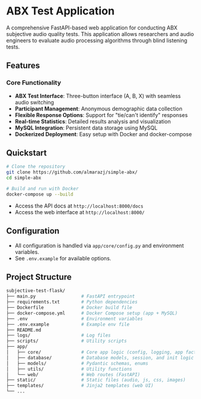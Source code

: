 # ABX Test Application

A comprehensive FastAPI-based web application for conducting ABX subjective audio quality tests. This application allows researchers and audio engineers to evaluate audio processing algorithms through blind listening tests.

## Features

### Core Functionality

- **ABX Test Interface**: Three-button interface (A, B, X) with seamless audio switching
- **Participant Management**: Anonymous demographic data collection
- **Flexible Response Options**: Support for "tie/can't identify" responses
- **Real-time Statistics**: Detailed results analysis and visualization
- **MySQL Integration**: Persistent data storage using MySQL
- **Dockerized Deployment**: Easy setup with Docker and docker-compose

## Quickstart

```bash
# Clone the repository
git clone https://github.com/almarazj/simple-abx/
cd simple-abx

# Build and run with Docker
docker-compose up --build
```

- Access the API docs at `http://localhost:8000/docs`
- Access the web interface at `http://localhost:8000/`

## Configuration

- All configuration is handled via `app/core/config.py` and environment variables.
- See `.env.example` for available options.

## Project Structure

```bash
subjective-test-flask/
├── main.py                 # FastAPI entrypoint
├── requirements.txt        # Python dependencies
├── Dockerfile              # Docker build file
├── docker-compose.yml      # Docker Compose setup (app + MySQL)
├── .env                    # Environment variables
├── .env.example            # Example env file
├── README.md
├── logs/                   # Log files
├── scripts/                # Utility scripts
├── app/
│   ├── core/               # Core app logic (config, logging, app factory)
│   ├── database/           # Database models, session, and init logic
│   ├── models/             # Pydantic schemas, enums
│   ├── utils/              # Utility functions
│   └── web/                # Web routes (FastAPI)
├── static/                 # Static files (audio, js, css, images)
├── templates/              # Jinja2 templates (web UI)
└── ...
```
